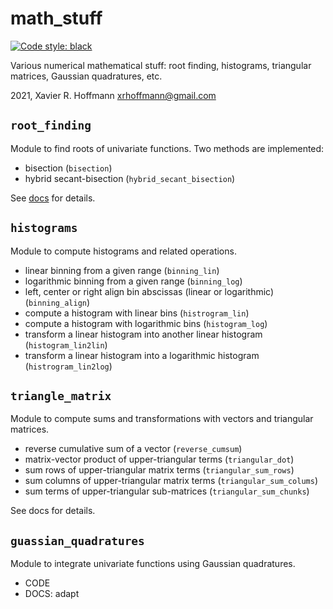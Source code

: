 # math_stuff
[![Code style: black](https://img.shields.io/badge/code%20style-black-000000.svg)](https://github.com/psf/black)

Various numerical mathematical stuff: root finding, histograms, triangular matrices, Gaussian quadratures, etc.  

2021, Xavier R. Hoffmann <xrhoffmann@gmail.com>


## `root_finding`

Module to find roots of univariate functions.  Two methods are implemented:
- bisection (`bisection`)
- hybrid secant-bisection (`hybrid_secant_bisection`)

See [docs](https://github.com/xhoffmann/math_stuff/blob/main/docs/root_finding.pdf) for details.

## `histograms`

Module to compute histograms and related operations.
- linear binning from a given range (`binning_lin`)
- logarithmic binning from a given range (`binning_log`)
- left, center or right align bin abscissas (linear or logarithmic) (`binning_align`)
- compute a histogram with linear bins (`histrogram_lin`)
- compute a histogram with logarithmic bins (`histogram_log`)
- transform a linear histogram into another linear histogram (`histogram_lin2lin`)
- transform a linear histogram into a logarithmic histogram (`histrogram_lin2log`)

## `triangle_matrix`

Module to compute sums and transformations with vectors and triangular matrices.
- reverse cumulative sum of a vector (`reverse_cumsum`)
- matrix-vector product of upper-triangular terms (`triangular_dot`)
- sum rows of upper-triangular matrix terms (`triangular_sum_rows`)
- sum columns of upper-triangular matrix terms (`triangular_sum_colums`)
- sum terms of upper-triangular sub-matrices (`triangular_sum_chunks`)

See docs for details.

## `guassian_quadratures`

Module to integrate univariate functions using Gaussian quadratures.

- CODE
- DOCS: adapt